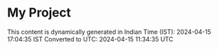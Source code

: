 # My Project

This content is dynamically generated in Indian Time (IST): 2024-04-15 17:04:35 IST
Converted to UTC: 2024-04-15 11:34:35 UTC
